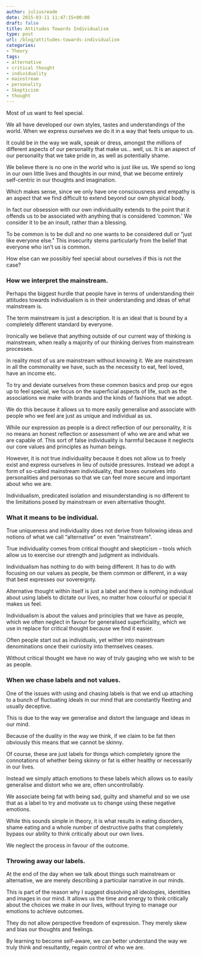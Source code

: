 ```yaml
---
author: juliusreade
date: 2015-03-11 11:47:15+00:00
draft: false
title: Attitudes Towards Individualism
type: post
url: /blog/attitudes-towards-individualism
categories:
- Theory
tags:
- alternative
- critical thought
- individuality
- mainstream
- personality
- Skepticism
- thought
---
```


Most of us want to feel special.

We all have developed our own styles, tastes and understandings of the world. When we express ourselves we do it in a way that feels unique to us.

It could be in the way we walk, speak or dress, amongst the millions of different aspects of our personality that make us… well, us. It is an aspect of our personality that we take pride in, as well as potentially shame.

<!-- more -->

We believe there is no one in the world who is just like us. We spend so long in our own little lives and thoughts in our mind, that we become entirely self-centric in our thoughts and imagination.

Which makes sense, since we only have one consciousness and empathy is an aspect that we find difficult to extend beyond our own physical body.

In fact our obsession with our own individuality extends to the point that it offends us to be associated with anything that is considered ‘common.’ We consider it to be an insult, rather than a blessing.

To be common is to be dull and no one wants to be considered dull or “just like everyone else.” This insecurity stems particularly from the belief that everyone who isn’t us is common.

How else can we possibly feel special about ourselves if this is not the case?


### How we interpret the mainstream.


Perhaps the biggest hurdle that people have in terms of understanding their attitudes towards individualism is in their understanding and ideas of what mainstream is.

The term mainstream is just a description. It is an ideal that is bound by a completely different standard by everyone.

Ironically we believe that anything outside of our current way of thinking is mainstream, when really a majority of our thinking derives from mainstream processes.

In reality most of us are mainstream without knowing it. We are mainstream in all the commonality we have, such as the necessity to eat, feel loved, have an income etc.

To try and deviate ourselves from these common basics and prop our egos up to feel special, we focus on the superficial aspects of life, such as the associations we make with brands and the kinds of fashions that we adopt.

We do this because it allows us to more easily generalise and associate with people who we feel are just as unique and individual as us.

While our expression as people is a direct reflection of our personality, it is no means an honest reflection or assessment of who we are and what we are capable of. This sort of false individuality is harmful because it neglects our core values and principles as human beings.

However, it is not true individuality because it does not allow us to freely exist and express ourselves in lieu of outside pressures. Instead we adopt a form of so-called mainstream individuality, that boxes ourselves into personalities and personas so that we can feel more secure and important about who we are.

Individualism, predicated isolation and misunderstanding is no different to the limitations posed by mainstream or even alternative thought.


### What it means to be individual.


True uniqueness and individuality does not derive from following ideas and notions of what we call “alternative” or even “mainstream".

True individuality comes from critical thought and skepticism – tools which allow us to exercise our strength and judgment as individuals.

Individualism has nothing to do with being different. It has to do with focusing on our values as people, be them common or different, in a way that best expresses our sovereignty.

Alternative thought within itself is just a label and there is nothing individual about using labels to dictate our lives, no matter how colourful or special it makes us feel.

Individualism is about the values and principles that we have as people, which we often neglect in favour for generalised superficiality, which we use in replace for critical thought because we find it easier.

Often people start out as individuals, yet wither into mainstream denominations once their curiosity into themselves ceases.

Without critical thought we have no way of truly gauging who we wish to be as people.


### When we chase labels and not values.


One of the issues with using and chasing labels is that we end up attaching to a bunch of fluctuating ideals in our mind that are constantly fleeting and usually deceptive.

This is due to the way we generalise and distort the language and ideas in our mind.

Because of the duality in the way we think, if we claim to be fat then obviously this means that we cannot be skinny.

Of course, these are just labels for things which completely ignore the connotations of whether being skinny or fat is either healthy or necessarily in our lives.

Instead we simply attach emotions to these labels which allows us to easily generalise and distort who we are, often uncontrollably.

We associate being fat with being sad, guilty and shameful and so we use that as a label to try and motivate us to change using these negative emotions.

While this sounds simple in theory, it is what results in eating disorders, shame eating and a whole number of destructive paths that completely bypass our ability to think critically about our own lives.

We neglect the process in favour of the outcome.


### Throwing away our labels.


At the end of the day when we talk about things such mainstream or alternative, we are merely describing a particular narrative in our minds.

This is part of the reason why I suggest dissolving all ideologies, identities and images in our mind. It allows us the time and energy to think critically about the choices we make in our lives, without trying to manage our emotions to achieve outcomes.

They do not allow perspective freedom of expression. They merely skew and bias our thoughts and feelings.

By learning to become self-aware, we can better understand the way we truly think and resultantly, regain control of who we are.
